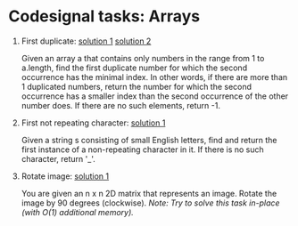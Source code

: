 # Codesignal tasks: Arrays

1. First duplicate: [solution 1](first-duplicate-1.py) [solution 2](first-duplicate-2.py)

    Given an array a that contains only numbers in the range from 1 to a.length, find the first duplicate number for which the second occurrence has the minimal index. 
    In other words, if there are more than 1 duplicated numbers, return the number for which the second occurrence has a smaller index than the second occurrence of the other number does. 
    If there are no such elements, return -1.

2. First not repeating character: [solution 1](first-not-repeating-character.py)

    Given a string s consisting of small English letters, find and return the first instance of a non-repeating character in it. 
    If there is no such character, return '_'.

3. Rotate image: [solution 1](rotate-image-1.py)

    You are given an n x n 2D matrix that represents an image. Rotate the image by 90 degrees (clockwise).
    _Note: Try to solve this task in-place (with O(1) additional memory)._
